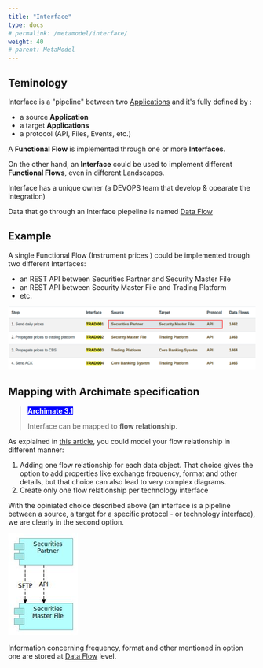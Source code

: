```yaml
---
title: "Interface"
type: docs
# permalink: /metamodel/interface/
weight: 40
# parent: MetaModel
---
```


## Teminology 

Interface is a "pipeline" between two [Applications](../metamodel-application/) and it's fully defined by :
- a source **Application**
- a target **Applications**
- a protocol (API, Files, Events, etc.)

A **Functional Flow** is implemented through one or more **Interfaces**.

On the other hand, an **Interface** could be used to implement different **Functional Flows**, even in different Landscapes.

Interface has a unique owner (a DEVOPS team that develop & opearate the integration)

Data that go through an Interface piepeline is named [Data Flow](../metamodel-data-flow/)

## Example 

A single Functional Flow (Instrument prices   ) could be implemented 
trough two different Interfaces:
 - an REST API between Securities Partner and Security Master File
 - an REST API between Security Master File and Trading Platform
 - etc.

![interface view](interfaces.png)

## Mapping with Archimate specification

> <span style="background-color: blue; color: white; font-weight: bold">Archimate 3.1</span> 
>
> Interface can be mapped to **flow relationship**.

As explained in [this article](https://bizzdesign.com/blog/practical-archimate-viewpoints-for-the-application-layer/), you could model your flow relationship in different manner:
 1. Adding one flow relationship for each data object. That choice gives the option to add properties like exchange frequency, format and other details, but that choice can also lead to very complex diagrams. 
 2. Create only one flow relationship per technology interface

With the opiniated choice described above (an interface is a pipeline between a source, a target for a specific protocol - or technology interface), we are clearly in the second option.

![interfaces by technology interface](interfaces.jpg)

Information concerning frequency, format and other mentioned in option one are stored at [Data Flow](../metamodel-data-flow/) level.


